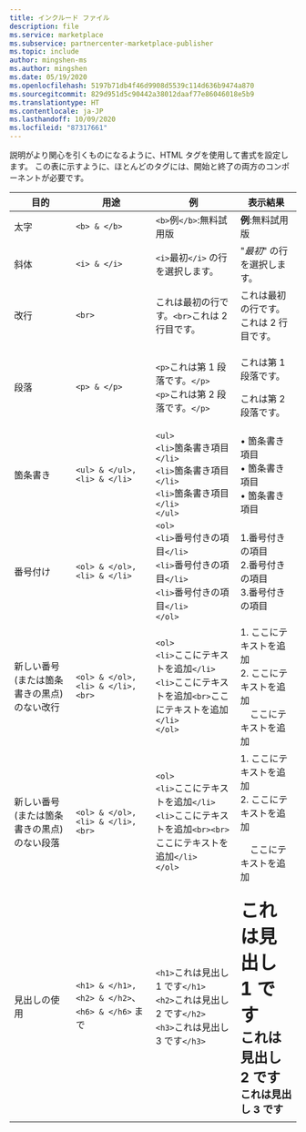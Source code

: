 ```yaml
---
title: インクルード ファイル
description: file
ms.service: marketplace
ms.subservice: partnercenter-marketplace-publisher
ms.topic: include
author: mingshen-ms
ms.author: mingshen
ms.date: 05/19/2020
ms.openlocfilehash: 5197b71db4f46d9908d5539c114d636b9474a870
ms.sourcegitcommit: 829d951d5c90442a38012daaf77e86046018e5b9
ms.translationtype: HT
ms.contentlocale: ja-JP
ms.lasthandoff: 10/09/2020
ms.locfileid: "87317661"
---
```

説明がより関心を引くものになるように、HTML タグを使用して書式を設定します。 この表に示すように、ほとんどのタグには、開始と終了の両方のコンポーネントが必要です。

|   目的  |  用途  |  例  |  表示結果   |
| --- | --- | --- | --- |
|   太字  |  `<b> & </b>`  |  `<b>`例`</b>`:無料試用版  |  **例**:無料試用版   |
|   斜体  |  `<i> & </i>`  |  `<i>`最初`</i>` の行を選択します。  |  "*最初*" の行を選択します。   |
|   改行  |  `<br>`  |  これは最初の行です。`<br>`これは 2 行目です。  |  これは最初の行です。<br>これは 2 行目です。  |
|  段落  |  `<p> & </p>`  |  `<p>`これは第 1 段落です。`</p>`<br>`<p>`これは第 2 段落です。`</p>`   |   <p>これは第 1 段落です。</p><p>これは第 2 段落です。</p>   |
|   箇条書き  |  `<ul> & </ul>, <li> & </li>`  |  `<ul>`<br>`<li>`箇条書き項目`</li>`<br>`<li>`箇条書き項目`</li>`<br>`<li>`箇条書き項目`</li>`<br>`</ul>`  |  • 箇条書き項目<br>• 箇条書き項目<br>• 箇条書き項目   |
|   番号付け  |  `<ol> & </ol>, <li> & </li>`  |  `<ol>`<br>`<li>`番号付きの項目`</li>`<br>`<li>`番号付きの項目`</li>`<br>`<li>`番号付きの項目`</li>`<br>`</ol>`   |   1.番号付きの項目<br>2.番号付きの項目<br>3.番号付きの項目   |
|   新しい番号 (または箇条書きの黒点) のない改行  |  `<ol> & </ol>, <li> & </li>, <br>`  |  `<ol>`<br>`<li>`ここにテキストを追加`</li>`<br>`<li>`ここにテキストを追加`<br>`ここにテキストを追加`</li>`<br>`</ol>`  |  1. ここにテキストを追加<br>2. ここにテキストを追加<br>&nbsp;&nbsp;&nbsp;&nbsp;ここにテキストを追加   |
|   新しい番号 (または箇条書きの黒点) のない段落  |  `<ol> & </ol>, <li> & </li>, <br>`  |  `<ol>`<br>`<li>`ここにテキストを追加`</li>`<br>`<li>`ここにテキストを追加`<br><br>`ここにテキストを追加`</li>`<br>`</ol>`  |  1. ここにテキストを追加<br>2. ここにテキストを追加<p>&nbsp;&nbsp;&nbsp;&nbsp;ここにテキストを追加   |
|   見出しの使用  |  `<h1> & </h1>, <h2> & </h2>`、`<h6> & </h6>` まで  |  `<h1>`これは見出し 1 です`</h1>`<br>`<h2>`これは見出し 2 です`</h2>`<br>`<h3>`これは見出し 3 です`</h3>`  |  **<font size="+3">これは見出し 1 です</font>**<br>**<font size="+2">これは見出し 2 です</font>**<br>**<font size="+1">これは見出し 3 です</font>**  |
| | | |
